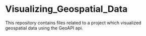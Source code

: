 # Visualizing_Geospatial_Data
This repository contains files related to a project which visualized geospatial data using the GeoAPI api. 
